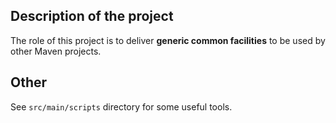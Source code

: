 Description of the project
--------------------------
The role of this project is to deliver **generic common facilities** to be used by other Maven projects.

Other
-----
See `src/main/scripts` directory for some useful tools.
